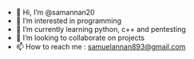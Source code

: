 - 👋 Hi, I’m @samannan20
- 👀 I’m interested in programming
- 🌱 I’m currently learning python, c++ and pentesting
- 💞️ I’m looking to collaborate on projects
- 📫 How to reach me : samuelannan893@gmail.com

<!---
samannan20/samannan20 is a ✨ special ✨ repository because its `README.md` (this file) appears on your GitHub profile.
You can click the Preview link to take a look at your changes.
--->
